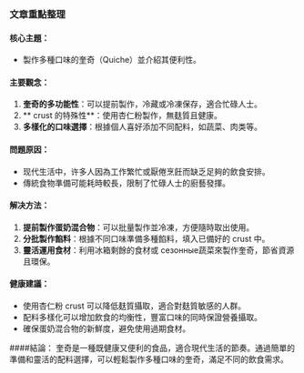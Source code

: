 ### 文章重點整理

#### 核心主題：
- 製作多種口味的奎奇（Quiche）並介紹其便利性。

#### 主要觀念：
1. **奎奇的多功能性**：可以提前製作，冷藏或冷凍保存，適合忙碌人士。
2. ** crust 的特殊性**：使用杏仁粉製作，無麸質且健康。
3. **多樣化的口味選擇**：根據個人喜好添加不同配料，如蔬菜、肉类等。

#### 問題原因：
- 现代生活中，许多人因為工作繁忙或厭倦烹飪而缺乏足夠的飲食安排。
- 傳統食物準備可能耗時較長，限制了忙碌人士的廚藝發揮。

#### 解决方法：
1. **提前製作蛋奶混合物**：可以批量製作並冷凍，方便隨時取出使用。
2. **分批製作餡料**：根據不同口味準備多種餡料，填入已備好的 crust 中。
3. **靈活運用食材**：利用冰箱剩餘的食材或 сезонные蔬菜來製作奎奇，節省資源且環保。

#### 健康建議：
- 使用杏仁粉 crust 可以降低麸質攝取，適合對麸質敏感的人群。
- 配料多樣化可以增加飲食的均衡性，豐富口味的同時保證營養攝取。
- 確保蛋奶混合物的新鮮度，避免使用過期食材。

####結論：
奎奇是一種既健康又便利的食品，適合現代生活的節奏。通過簡單的準備和靈活的配料選擇，可以輕鬆製作多種口味的奎奇，滿足不同的飲食需求。